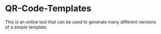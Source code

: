 # QR-Code-Templates

This is an online tool that can be used to generate many different versions of a simple template.